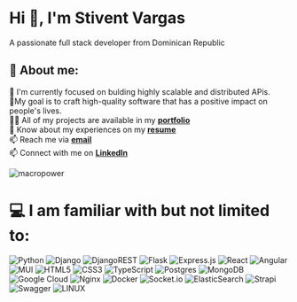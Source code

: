 # Hi 👋, I'm Stivent Vargas

A passionate full stack developer from Dominican Republic

## 💫 About me:

🌱 I'm currently focused on bulding highly scalable and distributed APis.  
🎯My goal is to craft high-quality software that has a positive impact on people's lives.  
👨‍💻 All of my projects are available in my **[portfolio](https://stventek.com/)**  
📄 Know about my experiences on my **[resume](https://docs.google.com/document/d/1kGW-bZ-iEaW-b1H7Qeoe8LLz_Kbkud6_ateMPtDstTE/edit)**  
📫 Reach me via **[email](mailto:stiventvargas09@gmail.com)**  
📫 Connect  with me on **[LinkedIn](https://linkedin.com/in/stivent-vargas-dev)**  

<img src="https://github-readme-stats.vercel.app/api/top-langs/?username=stventek&theme=tokyonight&hide_border=false&include_all_commits=false&count_private=false&layout=compact" alt="macropower" />

# 💻 I am familiar with but not limited to:

![Python](https://img.shields.io/badge/python-3670A0?style=for-the-badge&logo=python&logoColor=ffdd54) ![Django](https://img.shields.io/badge/django-%23092E20.svg?style=for-the-badge&logo=django&logoColor=white) ![DjangoREST](https://img.shields.io/badge/DJANGO-REST-ff1709?style=for-the-badge&logo=django&logoColor=white&color=ff1709&labelColor=gray) ![Flask](https://img.shields.io/badge/flask-%23000.svg?style=for-the-badge&logo=flask&logoColor=white) ![Express.js](https://img.shields.io/badge/express.js-%23404d59.svg?style=for-the-badge&logo=express&logoColor=%2361DAFB) ![React](https://img.shields.io/badge/react-%2320232a.svg?style=for-the-badge&logo=react&logoColor=%2361DAFB) ![Angular](https://img.shields.io/badge/angular-%23DD0031.svg?style=for-the-badge&logo=angular&logoColor=white) ![MUI](https://img.shields.io/badge/MUI-%230081CB.svg?style=for-the-badge&logo=material-ui&logoColor=white) ![HTML5](https://img.shields.io/badge/html5-%23E34F26.svg?style=for-the-badge&logo=html5&logoColor=white) ![CSS3](https://img.shields.io/badge/css3-%231572B6.svg?style=for-the-badge&logo=css3&logoColor=white) ![TypeScript](https://img.shields.io/badge/typescript-%23007ACC.svg?style=for-the-badge&logo=typescript&logoColor=white) ![Postgres](https://img.shields.io/badge/postgres-%23316192.svg?style=for-the-badge&logo=postgresql&logoColor=white) ![MongoDB](https://img.shields.io/badge/MongoDB-%234ea94b.svg?style=for-the-badge&logo=mongodb&logoColor=white) ![Google Cloud](https://img.shields.io/badge/Google%20Cloud-%234285F4.svg?style=for-the-badge&logo=google-cloud&logoColor=white) ![Nginx](https://img.shields.io/badge/nginx-%23009639.svg?style=for-the-badge&logo=nginx&logoColor=white) ![Docker](https://img.shields.io/badge/docker-%230db7ed.svg?style=for-the-badge&logo=docker&logoColor=white) ![Socket.io](https://img.shields.io/badge/Socket.io-black?style=for-the-badge&logo=socket.io&badgeColor=010101) ![ElasticSearch](https://img.shields.io/badge/-ElasticSearch-005571?style=for-the-badge&logo=elasticsearch) ![Strapi](https://img.shields.io/badge/strapi-%232E7EEA.svg?style=for-the-badge&logo=strapi&logoColor=white) ![Swagger](https://img.shields.io/badge/-Swagger-%23Clojure?style=for-the-badge&logo=swagger&logoColor=white) ![LINUX](https://img.shields.io/badge/Linux-FCC624?style=for-the-badge&logo=linux&logoColor=black)

<!-- Proudly created with GPRM ( https://gprm.itsvg.in ) -->
